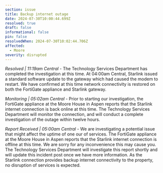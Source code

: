 ```yaml
---
section: issue
title: Backup internet outage
date: 2024-07-30T10:00:44.699Z
resolved: true
draft: false
informational: false
pin: false
resolvedWhen: 2024-07-30T10:02:44.706Z
affected:
  - Moore
severity: disrupted
---
```

*Resolved | 11:19am Central* - The Technology Services Department has completed the investigation at this time. At 04:00am Central, Starlink issued a standard software update to the gateway which had caused the modem to restart. We have confirmed at this time network connectivity is restored on both the FortiGate appliance and Starlink gateway.

*Monitoring | 05:02am Central* - Prior to starting our investigation, the FortiGate appliance at the Moore House in Aspen reports that the Starlink internet connection is back online at this time. The Technology Services Department will monitor the connection, and will conduct a complete investigation of the outage within twelve hours.

*Report Received | 05:00am Central* - We are investigating a potential issue that might affect the uptime of one our of services. The FortiGate appliance at the Moore House in Aspen reports that the Starlink internet connection is offline at this time. We are sorry for any inconvenience this may cause you. The Technology Services Department will investigate this report shortly and will update this incident post once we have more information. As the Starlink connection provides backup internet connectivity to the property, no disruption of services is expected.